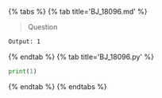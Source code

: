 {% tabs %}
{% tab title='BJ_18096.md' %}

> Question

```txt
Output: 1
```

{% endtab %}
{% tab title='BJ_18096.py' %}

```py
print(1)
```

{% endtab %}
{% endtabs %}
